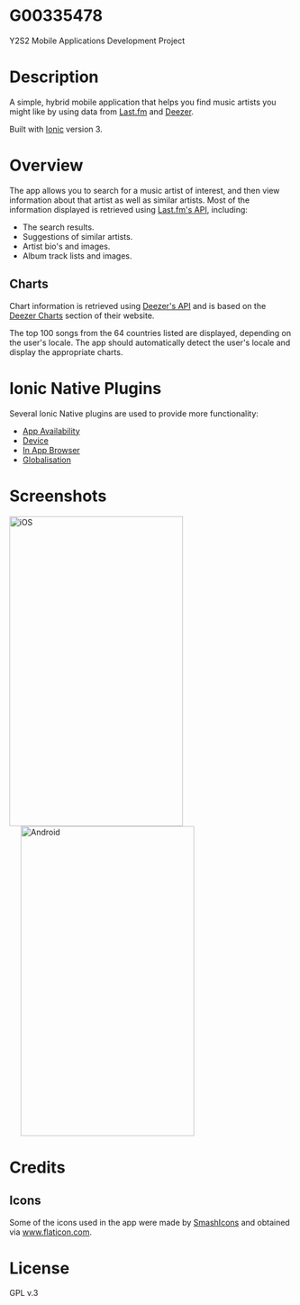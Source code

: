 # G00335478

Y2S2 Mobile Applications Development Project

# Description
A simple, hybrid mobile application that helps you find music artists you might like by using data from [Last.fm](https://www.last.fm/about) and [Deezer](https://www.deezer.com/company). 

Built with [Ionic](https://ionicframework.com/) version 3.

# Overview
The app allows you to search for a music artist of interest, and then view information about that artist as well as similar artists. Most of the information displayed is retrieved using [Last.fm's API](https://www.last.fm/api), including:

- The search results.
- Suggestions of similar artists.
- Artist bio's and images.
- Album track lists and images.

## Charts
Chart information is retrieved using [Deezer's API](https://developers.deezer.com/) and is based on the [Deezer Charts](https://www.deezer.com/profile/637006841/playlists) section of their website. 

The top 100 songs from the 64 countries listed are displayed, depending on the user's locale. The app should automatically detect the user's locale and display the appropriate charts.

# Ionic Native Plugins
Several Ionic Native plugins are used to provide more functionality:

- [App Availability](https://github.com/ohh2ahh/AppAvailability)
- [Device](https://github.com/apache/cordova-plugin-device)
- [In App Browser](https://github.com/apache/cordova-plugin-inappbrowser)
- [Globalisation](https://github.com/apache/cordova-plugin-globalization)

# Screenshots
<div display="inline">
  <img src="https://user-images.githubusercontent.com/37158241/56760468-24659000-6793-11e9-98e3-442c9d137e6f.png" height="550" width="308" alt="iOS"/>
  <img src="https://user-images.githubusercontent.com/37158241/56827767-a0291080-6857-11e9-8f67-b9a64104eabf.png" height="550" width="308" hspace="20" alt="Android"/>
</div>

# Credits
## Icons
Some of the icons used in the app were made by [SmashIcons](https://smashicons.com/) and obtained via www.flaticon.com.

# License
GPL v.3
